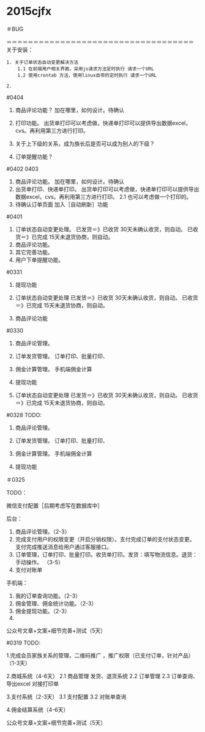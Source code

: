 # 2015cjfx

＃BUG    


＝＝＝＝＝＝＝＝＝＝＝＝＝＝＝＝＝＝＝＝＝＝＝＝＝＝＝＝＝＝＝＝＝＝＝
关于安装：

	1. 关于订单状态自动变更解决方法
		1.1 在前端用户相关界面，采用js请求方法定时执行 请求一个URL
		1.2 使用crontab 方法，使用linux自带的定时执行 请求一个URL

	2. 

#0404
1. 商品评论功能？
	加在哪里，如何设计。待确认
2. 打印功能。
	出货单打印可以考虑做，快递单打印可以提供导出数据excel，cvs。再利用第三方进行打印。
	
3. 关于上下级的关系，成为族长后是否可以成为别人的下级？

4. 订单提醒功能？

#0402 0403
1. 商品评论功能。
	加在哪里，如何设计。待确认
2. 出货单打印、快递单打印。
	出货单打印可以考虑做，快递单打印可以提供导出数据excel，cvs。再利用第三方进行打印。
	2.1 也可以考虑做一个打印的。
3. 待确认订单页面 加入［自动刷新］功能
	
#0401
1. 订单状态自动变更处理。
	已发货＝》已收货  30天未确认收货，则自动。
	已收货＝》已完成  15天未退货协商，则自动。
2. 商品评论功能。
3. 其它完善功能。
4. 用户下单提醒功能。

#0331 
1. 提现功能
	
2. 订单状态自动变更处理
	已发货＝》已收货  30天未确认收货，则自动。
	已收货＝》已完成  15天未退货协商，则自动。
3. 商品评论功能
		
#0330
1. 商品评论管理。
	 
2. 订单发货管理。
	订单打印、批量打印、
3. 佣金计算管理。
	手机端佣金计算
4. 提现功能

5. 订单状态自动变更处理
	已发货＝》已收货  30天未确认收货，则自动。
	已收货＝》已完成  15天未退货协商，则自动。

#0328
TODO:

1. 商品评论管理。
	 
2. 订单发货管理。
	订单打印、批量打印、
3. 佣金计算管理。
	手机端佣金计算
4. 提现功能

＃0325

TODO：

微信支付配置［后期考虑写在数据库中］

后台：   
 
1. 商品评论管理。（2-3）   
2. 完成支付用户的权限变更（开启分销权限）。支付完成订单的支付状态变更。支付完成推送消息给用户通过客服接口。   
3. 订单管理，订单打印、批量打印。收货单打印。发货：填写物流信息。退货：手动操作。  （3-5）   
4. 支付对账单      

手机端：   
1. 我的订单查询功能。（2-3）   
2. 佣金管理、佣金统计功能。（2-3）   
3. 佣金提现功能。（2-3）   
4.    

公众号文章+文案+细节完善+测试（5天）

#0319
TODO:   


1.完成会员家族关系的管理，二维码推广 ，推广权限（已支付订单，针对产品）（1-3天）

2.商城系统（4-6天）
	2.1 商品管理
		 发货、退货系统
	2.2  订单管理
	2.3  订单查询、导出excel
		对接打印单
	
3.支付系统（2-3天）
	3.1 支付配置
	3.2 对账单查询

4.佣金结算系统（4-6天）

公众号文章+文案+细节完善+测试（5天）
		
